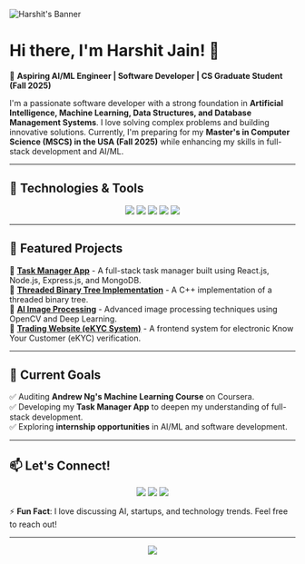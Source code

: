 ![Harshit's Banner](https://source.unsplash.com/1600x400/?technology,coding)

# Hi there, I'm Harshit Jain! 👋

🚀 **Aspiring AI/ML Engineer | Software Developer | CS Graduate Student (Fall 2025)**

I'm a passionate software developer with a strong foundation in **Artificial Intelligence, Machine Learning, Data Structures, and Database Management Systems**. I love solving complex problems and building innovative solutions. Currently, I'm preparing for my **Master's in Computer Science (MSCS) in the USA (Fall 2025)** while enhancing my skills in full-stack development and AI/ML.

---

## 🔧 Technologies & Tools

<p align="center">
  <img src="https://img.shields.io/badge/-Python-3776AB?style=for-the-badge&logo=python&logoColor=white" />
  <img src="https://img.shields.io/badge/-C++-00599C?style=for-the-badge&logo=c%2B%2B&logoColor=white" />
  <img src="https://img.shields.io/badge/-JavaScript-F7DF1E?style=for-the-badge&logo=javascript&logoColor=black" />
  <img src="https://img.shields.io/badge/-TensorFlow-FF6F00?style=for-the-badge&logo=tensorflow&logoColor=white" />
  <img src="https://img.shields.io/badge/-React-61DAFB?style=for-the-badge&logo=react&logoColor=black" />
</p>

---

## 📌 Featured Projects

🌟 **[Task Manager App](#)** - A full-stack task manager built using React.js, Node.js, Express.js, and MongoDB.  
🌟 **[Threaded Binary Tree Implementation](#)** - A C++ implementation of a threaded binary tree.  
🌟 **[AI Image Processing](#)** - Advanced image processing techniques using OpenCV and Deep Learning.  
🌟 **[Trading Website (eKYC System)](#)** - A frontend system for electronic Know Your Customer (eKYC) verification.  

---

## 🎯 Current Goals

✅ Auditing **Andrew Ng's Machine Learning Course** on Coursera.  
✅ Developing my **Task Manager App** to deepen my understanding of full-stack development.  
✅ Exploring **internship opportunities** in AI/ML and software development.  

---

## 📫 Let's Connect!

<p align="center">
  <a href="#"><img src="https://img.shields.io/badge/LinkedIn-0A66C2?style=for-the-badge&logo=linkedin&logoColor=white" /></a>
  <a href="#"><img src="https://img.shields.io/badge/GitHub-181717?style=for-the-badge&logo=github&logoColor=white" /></a>
  <a href="mailto:harshitjain@example.com"><img src="https://img.shields.io/badge/Email-D14836?style=for-the-badge&logo=gmail&logoColor=white" /></a>
</p>

⚡ **Fun Fact**: I love discussing AI, startups, and technology trends. Feel free to reach out!

---

<p align="center">
  <img src="https://github-readme-stats.vercel.app/api?username=HarshitJain&show_icons=true&theme=radical" />
</p>
